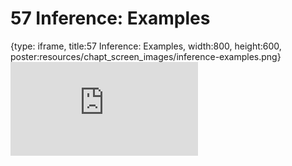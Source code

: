 # 57 Inference: Examples
 
{type: iframe, title:57 Inference: Examples, width:800, height:600, poster:resources/chapt_screen_images/inference-examples.png}
![](https://datatrail-jhu.github.io/DataTrail/no_toc/inference-examples.html)
 

 
